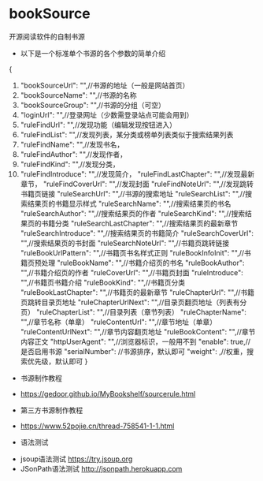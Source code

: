 # bookSource
开源阅读软件的自制书源

* 以下是一个标准单个书源的各个参数的简单介绍

{
1.    "bookSourceUrl": "",//书源的地址（一般是网站首页）
2.    "bookSourceName": "",//书源的名称
3.    "bookSourceGroup": "",//书源的分组（可空）
4.    "loginUrl": "",//登录网址（少数需登录站点可能会用到）
5.    "ruleFindUrl": "",//发现功能（编辑发现按钮进入）
6.    "ruleFindList": "",//发现列表，某分类或榜单列表类似于搜索结果列表
7.    "ruleFindName": "",//发现书名，
8.    "ruleFindAuthor": "",//发现作者，
9.    "ruleFindKind": "",//发现分类，
10.    "ruleFindIntroduce": "",//发现简介，
    "ruleFindLastChapter": "",//发现最新章节，
    "ruleFindCoverUrl": "",//发现封面
    "ruleFindNoteUrl": "",//发现跳转书籍页链接
    "ruleSearchUrl": "",//书源的搜索地址
    "ruleSearchList": "",//搜索结果页的书籍显示样式
    "ruleSearchName": "",//搜索结果页的书名
    "ruleSearchAuthor": "",//搜索结果页的作者
    "ruleSearchKind": "",//搜索结果页的书籍分类
    "ruleSearchLastChapter": "",//搜索结果页的最新章节
    "ruleSearchIntroduce": "",//搜索结果页的书籍简介
    "ruleSearchCoverUrl": "",//搜索结果页的书封面
    "ruleSearchNoteUrl": "",//书籍页跳转链接
    "ruleBookUrlPattern": "",//书籍页书名样式正则
    "ruleBookInfoInit": "",//书籍页预处理
    "ruleBookName": "",//书籍介绍页的书名
    "ruleBookAuthor": "",//书籍介绍页的作者
    "ruleCoverUrl": "",//书籍页封面
    "ruleIntroduce": "",//书籍页书籍介绍
    "ruleBookKind": "",//书籍页分类
    "ruleBookLastChapter": "",//书籍页的最新章节
    "ruleChapterUrl": "",//书籍页跳转目录页地址
    "ruleChapterUrlNext": "",//目录页翻页地址（列表有分页）
    "ruleChapterList": "",//目录列表（章节列表）
    "ruleChapterName": "",//章节名称（单章）
    "ruleContentUrl": "",//章节地址（单章）
    "ruleContentUrlNext": "",//章节内容翻页地址
    "ruleBookContent": "",//章节内容正文
    "httpUserAgent": "",//浏览器标识，一般用不到
    "enable": true,//是否启用书源
    "serialNumber": //书源排序，默认即可
    "weight": ,//权重，搜索优先级，默认即可
}


* 书源制作教程
- https://gedoor.github.io/MyBookshelf/sourcerule.html

* 第三方书源制作教程
- https://www.52pojie.cn/thread-758541-1-1.html

* 语法测试
- jsoup语法测试 https://try.jsoup.org
- JSonPath语法测试 http://jsonpath.herokuapp.com
